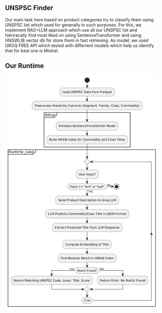 ## UNSPSC Finder

Our main task here based on product categories try to classify them using UNSPSC list which used for generally in such purposes. For this, we implement RAG+LLM approach which use all our UNSPSC list and hieriracally find most liked on using SentenceTransformer and using HNSWLIB vector db for store them in fast retrieving. As model, we used GROQ FREE API which tested with differrent models which help us identify that for best one is Mistral.


## Our Runtime
![Workflow Example](/images/runtime-image.png)
